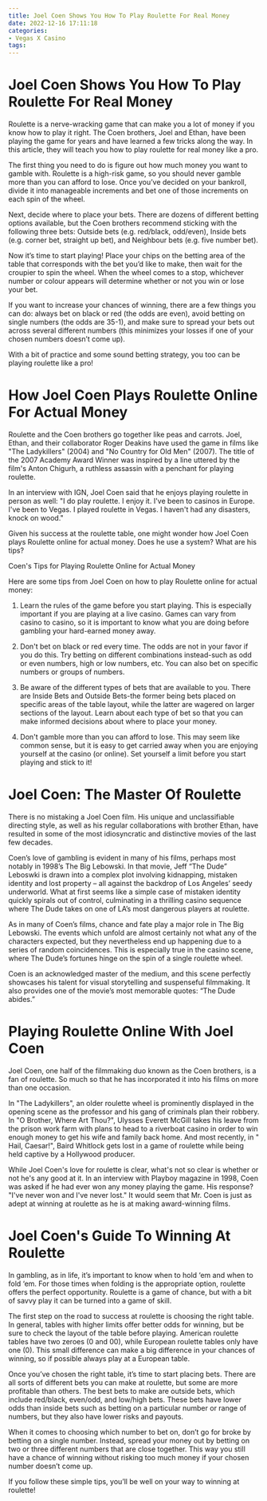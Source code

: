 ```yaml
---
title: Joel Coen Shows You How To Play Roulette For Real Money
date: 2022-12-16 17:11:18
categories:
- Vegas X Casino
tags:
---
```



#  Joel Coen Shows You How To Play Roulette For Real Money

Roulette is a nerve-wracking game that can make you a lot of money if you know how to play it right. The Coen brothers, Joel and Ethan, have been playing the game for years and have learned a few tricks along the way. In this article, they will teach you how to play roulette for real money like a pro.

The first thing you need to do is figure out how much money you want to gamble with. Roulette is a high-risk game, so you should never gamble more than you can afford to lose. Once you’ve decided on your bankroll, divide it into manageable increments and bet one of those increments on each spin of the wheel.

Next, decide where to place your bets. There are dozens of different betting options available, but the Coen brothers recommend sticking with the following three bets: Outside bets (e.g. red/black, odd/even), Inside bets (e.g. corner bet, straight up bet), and Neighbour bets (e.g. five number bet).

Now it’s time to start playing! Place your chips on the betting area of the table that corresponds with the bet you’d like to make, then wait for the croupier to spin the wheel. When the wheel comes to a stop, whichever number or colour appears will determine whether or not you win or lose your bet.

If you want to increase your chances of winning, there are a few things you can do: always bet on black or red (the odds are even), avoid betting on single numbers (the odds are 35-1), and make sure to spread your bets out across several different numbers (this minimizes your losses if one of your chosen numbers doesn’t come up).

With a bit of practice and some sound betting strategy, you too can be playing roulette like a pro!

#  How Joel Coen Plays Roulette Online For Actual Money

Roulette and the Coen brothers go together like peas and carrots. Joel, Ethan, and their collaborator Roger Deakins have used the game in films like "The Ladykillers" (2004) and "No Country for Old Men" (2007). The title of the 2007 Academy Award Winner was inspired by a line uttered by the film's Anton Chigurh, a ruthless assassin with a penchant for playing roulette.

In an interview with IGN, Joel Coen said that he enjoys playing roulette in person as well: "I do play roulette. I enjoy it. I've been to casinos in Europe. I've been to Vegas. I played roulette in Vegas. I haven't had any disasters, knock on wood."

Given his success at the roulette table, one might wonder how Joel Coen plays Roulette online for actual money. Does he use a system? What are his tips?

Coen's Tips for Playing Roulette Online for Actual Money

Here are some tips from Joel Coen on how to play Roulette online for actual money:

1) Learn the rules of the game before you start playing. This is especially important if you are playing at a live casino. Games can vary from casino to casino, so it is important to know what you are doing before gambling your hard-earned money away.

2) Don't bet on black or red every time. The odds are not in your favor if you do this. Try betting on different combinations instead-such as odd or even numbers, high or low numbers, etc. You can also bet on specific numbers or groups of numbers.

3) Be aware of the different types of bets that are available to you. There are Inside Bets and Outside Bets-the former being bets placed on specific areas of the table layout, while the latter are wagered on larger sections of the layout. Learn about each type of bet so that you can make informed decisions about where to place your money.

4) Don't gamble more than you can afford to lose. This may seem like common sense, but it is easy to get carried away when you are enjoying yourself at the casino (or online). Set yourself a limit before you start playing and stick to it!

#  Joel Coen: The Master Of Roulette

There is no mistaking a Joel Coen film. His unique and unclassifiable directing style, as well as his regular collaborations with brother Ethan, have resulted in some of the most idiosyncratic and distinctive movies of the last few decades.

Coen’s love of gambling is evident in many of his films, perhaps most notably in 1998’s The Big Lebowski. In that movie, Jeff “The Dude” Leboswki is drawn into a complex plot involving kidnapping, mistaken identity and lost property – all against the backdrop of Los Angeles’ seedy underworld. What at first seems like a simple case of mistaken identity quickly spirals out of control, culminating in a thrilling casino sequence where The Dude takes on one of LA’s most dangerous players at roulette.

As in many of Coen’s films, chance and fate play a major role in The Big Lebowski. The events which unfold are almost certainly not what any of the characters expected, but they nevertheless end up happening due to a series of random coincidences. This is especially true in the casino scene, where The Dude’s fortunes hinge on the spin of a single roulette wheel.

Coen is an acknowledged master of the medium, and this scene perfectly showcases his talent for visual storytelling and suspenseful filmmaking. It also provides one of the movie’s most memorable quotes: “The Dude abides.”

#  Playing Roulette Online With Joel Coen

Joel Coen, one half of the filmmaking duo known as the Coen brothers, is a fan of roulette. So much so that he has incorporated it into his films on more than one occasion.

In "The Ladykillers", an older roulette wheel is prominently displayed in the opening scene as the professor and his gang of criminals plan their robbery. In "O Brother, Where Art Thou?", Ulysses Everett McGill takes his leave from the prison work farm with plans to head to a riverboat casino in order to win enough money to get his wife and family back home. And most recently, in " Hail, Caesar!", Baird Whitlock gets lost in a game of roulette while being held captive by a Hollywood producer.

While Joel Coen's love for roulette is clear, what's not so clear is whether or not he's any good at it. In an interview with Playboy magazine in 1998, Coen was asked if he had ever won any money playing the game. His response? "I've never won and I've never lost." It would seem that Mr. Coen is just as adept at winning at roulette as he is at making award-winning films.

#  Joel Coen's Guide To Winning At Roulette

In gambling, as in life, it’s important to know when to hold ‘em and when to fold ‘em. For those times when folding is the appropriate option, roulette offers the perfect opportunity. Roulette is a game of chance, but with a bit of savvy play it can be turned into a game of skill.

The first step on the road to success at roulette is choosing the right table. In general, tables with higher limits offer better odds for winning, but be sure to check the layout of the table before playing. American roulette tables have two zeroes (0 and 00), while European roulette tables only have one (0). This small difference can make a big difference in your chances of winning, so if possible always play at a European table.

Once you’ve chosen the right table, it’s time to start placing bets. There are all sorts of different bets you can make at roulette, but some are more profitable than others. The best bets to make are outside bets, which include red/black, even/odd, and low/high bets. These bets have lower odds than inside bets such as betting on a particular number or range of numbers, but they also have lower risks and payouts.

When it comes to choosing which number to bet on, don’t go for broke by betting on a single number. Instead, spread your money out by betting on two or three different numbers that are close together. This way you still have a chance of winning without risking too much money if your chosen number doesn’t come up.

If you follow these simple tips, you’ll be well on your way to winning at roulette!